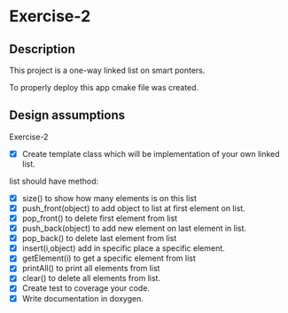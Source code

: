 # Exercise-2

## Description
This project is a one-way linked list on smart ponters.

To properly deploy this app cmake file was created.

## Design assumptions

Exercise-2
- [x] Create template class which will be implementation of your own linked list.

list should have method:
- [x] size() to show how many elements is on this list
- [x] push_front(object) to add object to list at first element on list.
- [x] pop_front() to delete first element from list
- [x] push_back(object)  to add new element on last element in list.
- [x] pop_back()  to delete last element from list
- [x] insert(i,object)  add in specific place a specific element.
- [x] getElement(i) to get a specific element from list
- [x] printAll() to print all elements from list
- [x] clear() to delete all elements from list.
- [x] Create test to coverage your code.
- [x] Write documentation in doxygen.
